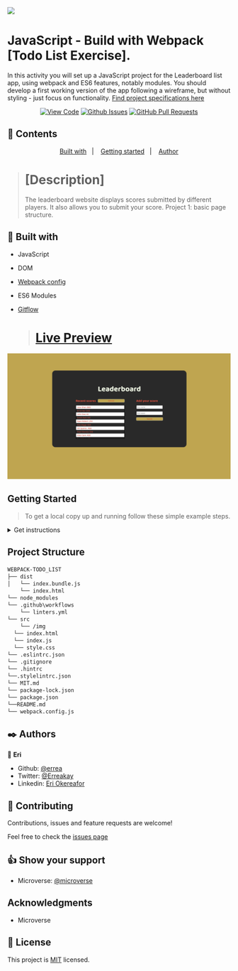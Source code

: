![](https://img.shields.io/badge/Microverse-blueviolet)

# JavaScript - Build with Webpack  [Todo List Exercise].

In this activity you will set up a JavaScript project for the Leaderboard list app, using webpack and ES6 features, notably modules. You should develop a first working version of the app following a wireframe, but without styling - just focus on functionality. [Find project specifications here](https://github.com/microverseinc/curriculum-javascript/blob/main/leaderboard/m1_basic_structure.md)
      

<div align="center">

[![View Code](https://img.shields.io/badge/View%20-Code-green)](https://github.com/errea/leader-board-project)
[![Github Issues](https://img.shields.io/badge/GitHub-Issues-orange)](https://github.com/errea/leader-board-project/issues)
[![GitHub Pull Requests](https://img.shields.io/badge/GitHub-Pull%20Requests-blue)](https://github.com/errea/leader-board-project/pull/1)

</div>

## 📝 Contents

<p align="center">
<a href="#with">Built with</a>&nbsp;&nbsp;&nbsp;|&nbsp;&nbsp;&nbsp;
<a href="#gs">Getting started</a>&nbsp;&nbsp;&nbsp;|&nbsp;&nbsp;&nbsp;
<a href="#author">Author</a>
</p>

># [Description]
>The leaderboard website displays scores submitted by different players. It also allows you to submit your score. Project 1: basic page structure.


## 🔧 Built with<a name = "with"></a>

- JavaScript
- DOM
- [Webpack config](hhttps://webpack.js.org/guides/getting-started/)
- ES6 Modules 
- [Gitflow](https://github.com/microverseinc/curriculum-transversal-skills/blob/main/git-github/articles/gitflow.md)
  
  ># [Live Preview](https://determined-jennings-a4d5e7.netlify.app/)

![screenshot](./src/img/screen-shot.png)
## Getting Started <a name = "gs"></a>
> To get a local copy up and running follow these simple example steps.

<details>
  <summary>Get instructions</summary>

```
$ cd <folder>
```

~~~bash
$ git clone https://github.com/errea/leader-board-project
$ cd leader-board-project
~~~

Run `npm Install` to install the node modules and webpacker.

Run `npm start` or `npm watch` opens on `http://localhost:8080/` in your browser.

Run `npm run build` to build the bundler.

## Set up
* Open your terminal and locate the folder you want to clone the repository and follow the steps above to install

</details>

## Project Structure

    WEBPACK-TODO_LIST
    ├── dist
    │   └── index.bundle.js
        └── index.html
    └── node_modules
    └── .github\workflows
        └── linters.yml
    └── src
        └── /img
      └── index.html
      └── index.js   
      └── style.css
    └── .eslintrc.json
    └── .gitignore
    └── .hintrc
    └──.stylelintrc.json
    └── MIT.md
    └── package-lock.json
    └── package.json
    └──README.md
    └── webpack.config.js

## ✒️  Authors <a name = "author"></a>

👤 **Eri**

- Github: [@errea](https://github.com/errea)
- Twitter: [@Erreakay](https://github.com/errea)
- Linkedin: [Eri Okereafor](https://www.linkedin.com/in/eri-ngozi-okereafor/)
  
## 🤝 Contributing

Contributions, issues and feature requests are welcome!

Feel free to check the [issues page](https://github.com/errea/leader-board-project/issues)
## 👍 Show your support

- Microverse: [@microverse](https://www.microverse.org/)

## Acknowledgments

- Microverse

## 📝 License

This project is [MIT](./MIT.md) licensed.

